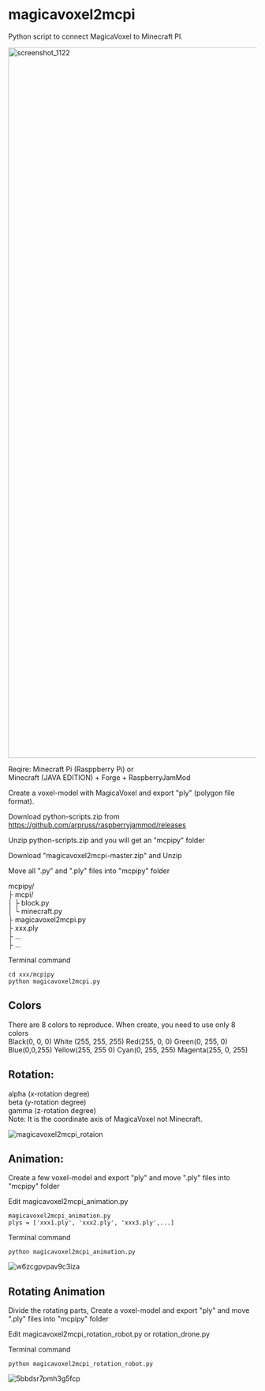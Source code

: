 # magicavoxel2mcpi

Python script to connect MagicaVoxel to Minecraft PI.

<img width="1440" alt="screenshot_1122" src="https://user-images.githubusercontent.com/33368327/44855279-ab667500-aca5-11e8-8320-a025afcab091.png">

Reqire: Minecraft Pi (Rasppberry Pi) or  
        Minecraft (JAVA EDITION) + Forge + RaspberryJamMod
        
Create a voxel-model with MagicaVoxel and export "ply" (polygon file format).

Download python-scripts.zip from    
https://github.com/arpruss/raspberryjammod/releases

Unzip python-scripts.zip and you will get an "mcpipy" folder

Download "magicavoxel2mcpi-master.zip" and Unzip

Move all ".py" and ".ply" files into "mcpipy" folder

mcpipy/  
    ├ mcpi/  
    │    ├ block.py  
    │    └ minecraft.py  
    ├ magicavoxel2mcpi.py  
    ├ xxx.ply    
    ├ ...    
    ├ ...    
    
Terminal command    

```
cd xxx/mcpipy
python magicavoxel2mcpi.py
```

## Colors
There are 8 colors to reproduce. When create, you need to use only 8 colors     
Black(0, 0, 0) White (255, 255, 255) Red(255, 0, 0) Green(0, 255, 0) Blue(0,0,255) Yellow(255, 255 0) Cyan(0, 255, 255) Magenta(255, 0, 255)

## Rotation:   
alpha (x-rotation degree)  
beta (y-rotation degree)   
gamma (z-rotation degree)    
Note: It is the coordinate axis of MagicaVoxel not Minecraft.  

![magicavoxel2mcpi_rotaion](https://user-images.githubusercontent.com/33368327/44855928-1a909900-aca7-11e8-9182-99df906f43be.jpg)

## Animation:  
Create a few voxel-model and export "ply" and move ".ply" files into "mcpipy" folder

Edit magicavoxel2mcpi_animation.py     

```
magicavoxel2mcpi_animation.py
plys = ['xxx1.ply', 'xxx2.ply', 'xxx3.ply',...]
```

Terminal command     

```
python magicavoxel2mcpi_animation.py
```

![w6zcgpvpav9c3iza](https://user-images.githubusercontent.com/33368327/44870045-05793180-acca-11e8-8d97-84c9c7cde7c2.gif)

## Rotating Animation

Divide the rotating parts, Create a voxel-model and export "ply" and move ".ply" files into "mcpipy" folder    

Edit magicavoxel2mcpi_rotation_robot.py or rotation_drone.py    

Terminal command     

```
python magicavoxel2mcpi_rotation_robot.py
```


![5bbdsr7pmh3g5fcp](https://user-images.githubusercontent.com/33368327/44958372-48314880-af1a-11e8-94f7-c198547c6eba.gif)




